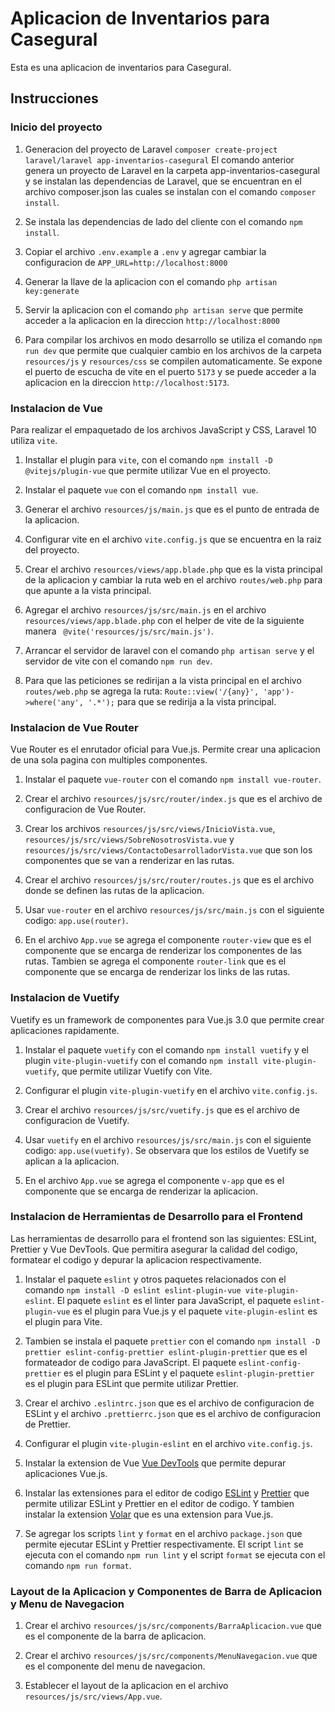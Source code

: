 # Aplicacion de Inventarios para Casegural

Esta es una aplicacion de inventarios para Casegural.

## Instrucciones

### Inicio del proyecto

1. Generacion del proyecto de Laravel `composer create-project laravel/laravel app-inventarios-casegural`
   El comando anterior genera un proyecto de Laravel en la carpeta app-inventarios-casegural y se instalan las dependencias de Laravel, que se encuentran en el archivo composer.json las cuales se instalan con el comando `composer install`.

2. Se instala las dependencias de lado del cliente con el comando `npm install`.

3. Copiar el archivo `.env.example` a `.env` y agregar cambiar la configuracion de `APP_URL=http://localhost:8000`

4. Generar la llave de la aplicacion con el comando `php artisan key:generate`

5. Servir la aplicacion con el comando `php artisan serve` que permite acceder a la aplicacion en la direccion `http://localhost:8000`

6. Para compilar los archivos en modo desarrollo se utiliza el comando `npm run dev` que permite que cualquier cambio en los archivos de la carpeta `resources/js` y `resources/css` se compilen automaticamente. Se expone el puerto de escucha de vite en el puerto `5173` y se puede acceder a la aplicacion en la direccion `http://localhost:5173`.

### Instalacion de Vue

Para realizar el empaquetado de los archivos JavaScript y CSS, Laravel 10 utiliza `vite`.

1. Installar el plugin para `vite`, con el comando `npm install -D @vitejs/plugin-vue` que permite utilizar Vue en el proyecto.

2. Instalar el paquete `vue` con el comando `npm install vue`.

3. Generar el archivo `resources/js/main.js` que es el punto de entrada de la aplicacion.

4. Configurar vite en el archivo `vite.config.js` que se encuentra en la raiz del proyecto.

5. Crear el archivo `resources/views/app.blade.php` que es la vista principal de la aplicacion y cambiar la ruta web en el archivo `routes/web.php` para que apunte a la vista principal.

6. Agregar el archivo `resources/js/src/main.js` en el archivo `resources/views/app.blade.php` con el helper de vite de la siguiente manera ` @vite('resources/js/src/main.js')`.

7. Arrancar el servidor de laravel con el comando `php artisan serve` y el servidor de vite con el comando `npm run dev`.

8. Para que las peticiones se redirijan a la vista principal en el archivo `routes/web.php` se agrega la ruta: `Route::view('/{any}', 'app')->where('any', '.*');` para que se redirija a la vista principal.

### Instalacion de Vue Router

Vue Router es el enrutador oficial para Vue.js. Permite crear una aplicacion de una sola pagina con multiples componentes.

1. Instalar el paquete `vue-router` con el comando `npm install vue-router`.

2. Crear el archivo `resources/js/src/router/index.js` que es el archivo de configuracion de Vue Router.

3. Crear los archivos `resources/js/src/views/InicioVista.vue`, `resources/js/src/views/SobreNosotrosVista.vue` y `resources/js/src/views/ContactoDesarrolladorVista.vue` que son los componentes que se van a renderizar en las rutas.

4. Crear el archivo `resources/js/src/router/routes.js` que es el archivo donde se definen las rutas de la aplicacion.

5. Usar `vue-router` en el archivo `resources/js/src/main.js` con el siguiente codigo: `app.use(router)`.

6. En el archivo `App.vue` se agrega el componente `router-view` que es el componente que se encarga de renderizar los componentes de las rutas. Tambien se agrega el componente `router-link` que es el componente que se encarga de renderizar los links de las rutas.

### Instalacion de Vuetify

Vuetify es un framework de componentes para Vue.js 3.0 que permite crear aplicaciones rapidamente.

1. Instalar el paquete `vuetify` con el comando `npm install vuetify` y el plugin `vite-plugin-vuetify` con el comando `npm install vite-plugin-vuetify`, que permite utilizar Vuetify con Vite.

2. Configurar el plugin `vite-plugin-vuetify` en el archivo `vite.config.js`.

3. Crear el archivo `resources/js/src/vuetify.js` que es el archivo de configuracion de Vuetify.

4. Usar `vuetify` en el archivo `resources/js/src/main.js` con el siguiente codigo: `app.use(vuetify)`. Se observara que los estilos de Vuetify se aplican a la aplicacion.

5. En el archivo `App.vue` se agrega el componente `v-app` que es el componente que se encarga de renderizar la aplicacion.

### Instalacion de Herramientas de Desarrollo para el Frontend

Las herramientas de desarrollo para el frontend son las siguientes: ESLint, Prettier y Vue DevTools. Que permitira asegurar la calidad del codigo, formatear el codigo y depurar la aplicacion respectivamente.

1. Instalar el paquete `eslint` y otros paquetes relacionados con el comando `npm install -D eslint eslint-plugin-vue vite-plugin-eslint`. El paquete `eslint` es el linter para JavaScript, el paquete `eslint-plugin-vue` es el plugin para Vue.js y el paquete `vite-plugin-eslint` es el plugin para Vite.

2. Tambien se instala el paquete `prettier` con el comando `npm install -D prettier eslint-config-prettier eslint-plugin-prettier` que es el formateador de codigo para JavaScript. El paquete `eslint-config-prettier` es el plugin para ESLint y el paquete `eslint-plugin-prettier` es el plugin para ESLint que permite utilizar Prettier.

3. Crear el archivo `.eslintrc.json` que es el archivo de configuracion de ESLint y el archivo `.prettierrc.json` que es el archivo de configuracion de Prettier.

4. Configurar el plugin `vite-plugin-eslint` en el archivo `vite.config.js`.

5. Instalar la extension de Vue [Vue DevTools](https://devtools.vuejs.org/guide/installation.html) que permite depurar aplicaciones Vue.js.

6. Instalar las extensiones para el editor de codigo [ESLint](https://marketplace.visualstudio.com/items?itemName=dbaeumer.vscode-eslint) y [Prettier](https://marketplace.visualstudio.com/items?itemName=esbenp.prettier-vscode) que permite utilizar ESLint y Prettier en el editor de codigo. Y tambien instalar la extension [Volar](https://marketplace.visualstudio.com/items?itemName=vue.volar) que es una extension para Vue.js.

7. Se agregar los scripts `lint` y `format` en el archivo `package.json` que permite ejecutar ESLint y Prettier respectivamente. El script `lint` se ejecuta con el comando `npm run lint` y el script `format` se ejecuta con el comando `npm run format`.

### Layout de la Aplicacion y Componentes de Barra de Aplicacion y Menu de Navegacion

1. Crear el archivo `resources/js/src/components/BarraAplicacion.vue` que es el componente de la barra de aplicacion.

2. Crear el archivo `resources/js/src/components/MenuNavegacion.vue` que es el componente del menu de navegacion.

3. Establecer el layout de la aplicacion en el archivo `resources/js/src/views/App.vue`.
